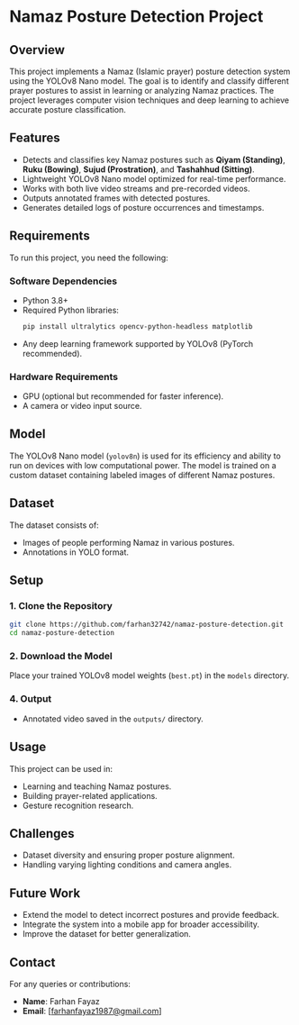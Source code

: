 # Namaz Posture Detection Project

## Overview
This project implements a Namaz (Islamic prayer) posture detection system using the YOLOv8 Nano model. The goal is to identify and classify different prayer postures to assist in learning or analyzing Namaz practices. The project leverages computer vision techniques and deep learning to achieve accurate posture classification.

## Features
- Detects and classifies key Namaz postures such as **Qiyam (Standing)**, **Ruku (Bowing)**, **Sujud (Prostration)**, and **Tashahhud (Sitting)**.
- Lightweight YOLOv8 Nano model optimized for real-time performance.
- Works with both live video streams and pre-recorded videos.
- Outputs annotated frames with detected postures.
- Generates detailed logs of posture occurrences and timestamps.

## Requirements
To run this project, you need the following:

### Software Dependencies
- Python 3.8+
- Required Python libraries:
  ```bash
  pip install ultralytics opencv-python-headless matplotlib
  ```
- Any deep learning framework supported by YOLOv8 (PyTorch recommended).

### Hardware Requirements
- GPU (optional but recommended for faster inference).
- A camera or video input source.

## Model
The YOLOv8 Nano model (`yolov8n`) is used for its efficiency and ability to run on devices with low computational power. The model is trained on a custom dataset containing labeled images of different Namaz postures.

## Dataset
The dataset consists of:
- Images of people performing Namaz in various postures.
- Annotations in YOLO format.

## Setup

### 1. Clone the Repository
```bash
git clone https://github.com/farhan32742/namaz-posture-detection.git
cd namaz-posture-detection
```

### 2. Download the Model
Place your trained YOLOv8 model weights (`best.pt`) in the `models` directory.

### 4. Output
- Annotated video saved in the `outputs/` directory.

## Usage
This project can be used in:
- Learning and teaching Namaz postures.
- Building prayer-related applications.
- Gesture recognition research.

## Challenges
- Dataset diversity and ensuring proper posture alignment.
- Handling varying lighting conditions and camera angles.

## Future Work
- Extend the model to detect incorrect postures and provide feedback.
- Integrate the system into a mobile app for broader accessibility.
- Improve the dataset for better generalization.

## Contact
For any queries or contributions:
- **Name**: Farhan Fayaz
- **Email**: [farhanfayaz1987@gmail.com]


